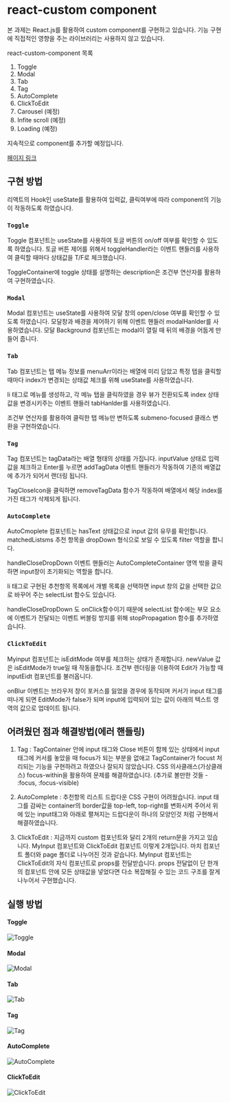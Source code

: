 # react-custom component
본 과제는 React.js를 활용하여 custom component를 구현하고 있습니다.
기능 구현에 직접적인 영향을 주는 라이브러리는 사용하지 않고 있습니다.

react-custom-component 목록
1. Toggle
2. Modal
3. Tab
4. Tag
5. AutoComplete
6. ClickToEdit
7. Carousel (예정)
8. Infite scroll (예정)
9. Loading (예정)

지속적으로 component를 추가할 예정입니다.

[페이지 링크](https://holystoryseo.github.io/react-custom-component/)

## 구현 방법

리액트의 Hook인 useState를 활용하여 입력값, 클릭여부에 따라 component의 기능이 작동하도록 하였습니다.

### `Toggle`

Toggle 컴포넌트는 useState를 사용하여 토글 버튼의 on/off 여부를 확인할 수 있도록 하였습니다.
토글 버튼 제어를 위해서 toggleHandler라는 이벤트 핸들러를 사용하여 클릭할 때마다 상태값을 T/F로 체크했습니다.

ToggleContainer에 toggle 상태를 설명하는 description은 조건부 연산자를 활용하여 구현하였습니다.

### `Modal`

Modal 컴포넌트는 useState를 사용하여 모달 창의 open/close 여부를 확인할 수 있도록 하였습니다.
모달창과 배경을 제어하기 위해 이벤트 핸들러 modalHanlder를 사용하였습니다.
모달 Background 컴포넌트는 modal이 열릴 때 뒤의 배경을 어둡게 만들어 줍니다.

### `Tab`

Tab 컴포넌트는 탭 메뉴 정보를 menuArr이라는 배열에 미리 담았고 특정 탭을 클릭할 때마다 index가 변경되는 상태값 체크를 위해 useState를 사용하였습니다.

li 태그로 메뉴를 생성하고, 각 메뉴 탭을 클릭하였을 경우 뷰가 전환되도록 index 상태값을 변경시키주는 이벤트 핸들러 tabHanlder를 사용하였습니다.

조건부 연산자를 활용하여 클릭한 탭 메뉴만 변하도록 submeno-focused 클래스 변환을 구현하였습니다.

### `Tag`

Tag 컴포넌트는 tagData라는 배열 형태의 상태를 가집니다. inputValue 상태로 입력값을 체크하고 Enter를 누르면 addTagData 이벤트 핸들러가 작동하여 기존의 배열값에 추가가 되어서 랜더링 됩니다.

TagCloseIcon을 클릭하면 removeTagData 함수가 작동하여 배열에서 해당 index를 가진 태그가 삭제되게 됩니다.

### `AutoComplete`

AutoCmoplete 컴포넌트는 hasText 상태값으로 input 값의 유무를 확인합니다. matchedListsms 추천 항목을 dropDown 형식으로 보일 수 있도록 filter 역할을 합니다.

handleCloseDropDown 이벤트 핸들러는 AutoCompleteContainer 영역 밖을 클릭하면 input창이 초기화되는 역할을 합니다.

li 태그로 구현된 추천항목 목록에서 개별 목록을 선택하면 input 창의 값을 선택한 값으로 바꾸어 주는 selectList 함수도 있습니다. 

handleCloseDropDown 도 onClick함수이기 때문에 selectList 함수에는 부모 요소에 이벤트가 전달되는 이벤트 버블링 방지를 위해 stopPropagation 함수를 추가하였습니다.

### `ClickToEdit`

Myinput 컴포넌트는 isEditMode 여부를 체크하는 상태가 존재합니다. newValue 값은 isEditMode가 true일 때 작동을합니다. 조건부 렌더링을 이용하여 Edit가 가능할 때 inputEidt 컴포넌트를 불러옵니다.

onBlur 이벤트는 브라우저 창이 포커스를 잃었을 경우에 동작되며 커서가 input 태그를 떠나게 되면 EditMode가 false가 되며 input에 입력되어 있는 값이 아래의 텍스트 영역의 값으로 업데이트 됩니다.

## 어려웠던 점과 해결방법(에러 핸들링)

1. Tag : TagContainer 안에 input 태그와 Close 버튼이 함께 있는 상태에서 input태그에 커서를 놓았을 때 focus가 되는 부분을 없애고 TagContainer가 focust 처리되는 기능을 구현하려고 하였으나 잘되지 않았습니다. CSS 의사클래스(가상클래스) focus-within을 활용하여 문제를 해결하였습니다.
(추가로 볼만한 것들 - :focus, :focus-visible)

2. AutoComplete : 추천항목 리스트 드랍다운 CSS 구현이 어려웠습니다. input 태그를 감싸는 container의 border값을 top-left, top-right를 변화시켜 주어서 위에 있는 input태그와 아래로 펼쳐지는 드랍다운이 하나의 모양인것 처럼 구현해서 해결하였습니다.

3. ClickToEdit : 지금까지 custom 컴포넌트와 달리 2개의 return문을 가지고 있습니다. MyInput 컴포넌트와 ClickToEdit 컴포넌트 이렇게 2개입니다. 마치 컴포넌트 폴더와 page 폴더로 나누어진 것과 같습니다. MyInput 컴포넌트는 ClickToEdit의 자식 컴포넌트로 props를 전달받습니다. props 전달없이 단 한개의 컴포넌트 안에 모든 상태값을 넣었다면 다소 복잡해질 수 있는 코드 구조를 잘게 나누어서 구현했습니다.

## 실행 방법

#### Toggle
![Toggle](https://user-images.githubusercontent.com/87353284/153992229-db862ad4-fc16-44da-aaa3-537df00f9393.gif)

#### Modal
![Modal](https://user-images.githubusercontent.com/87353284/153992287-3d34b6ef-a55b-4b27-82c7-363caf2fb016.gif)

#### Tab
![Tab](https://user-images.githubusercontent.com/87353284/153992323-60b28ecd-12ba-468d-b85a-eb3329e18aa9.gif)

#### Tag
![Tag](https://user-images.githubusercontent.com/87353284/153992411-d859282d-3c5a-48b5-9a2c-d4688a5e1da8.gif)

#### AutoComplete
![AutoComplete](https://user-images.githubusercontent.com/87353284/153992488-8cc94a02-e5f6-4b43-bc51-d1a147299d1d.gif)

#### ClickToEdit
![ClickToEdit](https://user-images.githubusercontent.com/87353284/153992529-edbc3d4c-8d06-4ea9-bf24-359407b653a1.gif)


